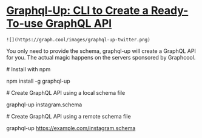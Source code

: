 # [Graphql-Up: CLI to Create a Ready-To-use GraphQL API](https://www.graph.cool/graphql-up/)

    ![](https://graph.cool/images/graphql-up-twitter.png)  

You only need to provide the schema, graphql-up will create a GraphQL API for you. The actual magic happens on the servers sponsored by Graphcool.

\# Install with npm

npm install -g graphql-up

\# Create GraphQL API using a local schema file

graphql-up instagram.schema

\# Create GraphQL API using a remote schema file

graphql-up https://example.com/instagram.schema
  